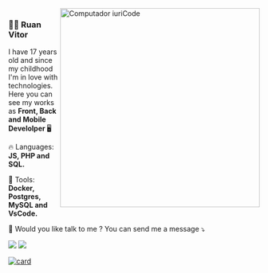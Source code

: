 <img src="https://raw.githubusercontent.com/MicaelliMedeiros/micaellimedeiros/master/image/computer-illustration.png" min-width="400px" max-width="400px" width="400px" align="right" alt="Computador iuriCode">

<h3> 👨‍💻 Ruan Vitor </h3>

<p align="left"> 
   I have 17 years old and since my childhood I'm in love with technologies.
  Here you can see my works as <strong> Front, Back and Mobile Develolper </strong> 🖥️
</p>

<p align="left">
  🔥 Languages: <strong> JS, PHP and SQL. </strong>
</p>

<p align="left">
  💼 Tools: <strong> Docker, Postgres, MySQL and VsCode.</strong>
</p>

<p align="left">
  💌 Would you like talk to me ? You can send me a message ⤵️
</p>

<p align="left">
  <a href="ruanvelpidio@hotmail.com" alt="Gmail">
  <img src="https://img.shields.io/badge/-Gmail-FF0000?style=flat-square&labelColor=FF0000&logo=gmail&logoColor=white&link=LINK-DO-SEU-EMAIL" /></a>

  <a href="https://www.linkedin.com/in/ruan-vitor-elpídio-61232b1b7/" alt="Linkedin">
  <img src="https://img.shields.io/badge/-Linkedin-0e76a8?style=flat-square&logo=Linkedin&logoColor=white&link=LINK-DO-SEU-LINKEDIN" /></a>
</p>  

[![card](https://github-readme-stats.vercel.app/api?username=RuanDevJs&theme=radical)](https://github.com/RuanDevJs/)
